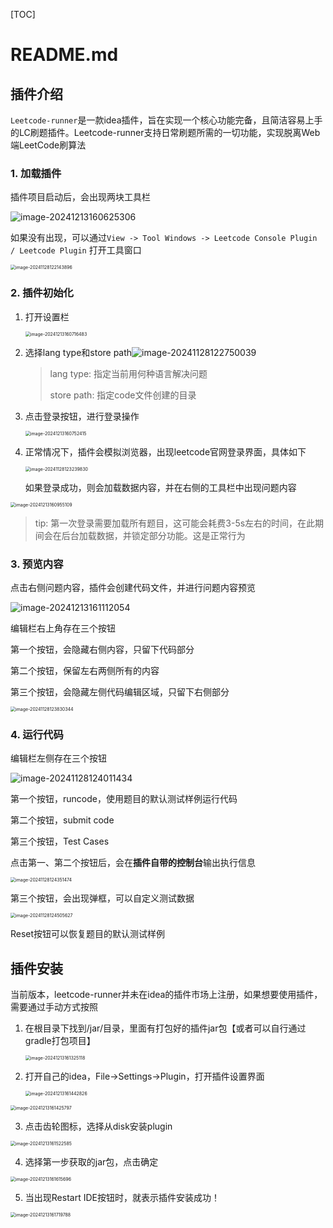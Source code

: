 [TOC]



# README.md



## 插件介绍

`Leetcode-runner`是一款idea插件，旨在实现一个核心功能完备，且简洁容易上手的LC刷题插件。Leetcode-runner支持日常刷题所需的一切功能，实现脱离Web端LeetCode刷算法



### 1. 加载插件

插件项目启动后，会出现两块工具栏

![image-20241213160625306](README.assets/image-20241213160625306.png)



如果没有出现，可以通过`View -> Tool Windows -> Leetcode Console Plugin / Leetcode Plugin` 打开工具窗口

<img src="README.assets/image-20241128122143896.png" alt="image-20241128122143896" style="zoom:50%;" />





### 2. 插件初始化

1. 打开设置栏

   <img src="README.assets/image-20241213160716483.png" alt="image-20241213160716483" style="zoom: 50%;" />

2. 选择lang type和store path![image-20241128122750039](README.assets/image-20241128122750039.png)

   > lang type: 指定当前用何种语言解决问题
   >
   > store path: 指定code文件创建的目录

3. 点击登录按钮，进行登录操作

   <img src="README.assets/image-20241213160752415.png" alt="image-20241213160752415" style="zoom:50%;" />

4. 正常情况下，插件会模拟浏览器，出现leetcode官网登录界面，具体如下

   <img src="README.assets/image-20241128123239830.png" alt="image-20241128123239830" style="zoom: 50%;" />

   如果登录成功，则会加载数据内容，并在右侧的工具栏中出现问题内容

<img src="README.assets/image-20241213160955109.png" alt="image-20241213160955109" style="zoom:50%;" />



> tip: 第一次登录需要加载所有题目，这可能会耗费3-5s左右的时间，在此期间会在后台加载数据，并锁定部分功能。这是正常行为





### 3. 预览内容

点击右侧问题内容，插件会创建代码文件，并进行问题内容预览

![image-20241213161112054](README.assets/image-20241213161112054.png)



编辑栏右上角存在三个按钮

第一个按钮，会隐藏右侧内容，只留下代码部分

第二个按钮，保留左右两侧所有的内容

第三个按钮，会隐藏左侧代码编辑区域，只留下右侧部分

<img src="README.assets/image-20241128123830344.png" alt="image-20241128123830344" style="zoom:50%;" />





### 4. 运行代码

编辑栏左侧存在三个按钮

![image-20241128124011434](README.assets/image-20241128124011434.png)

第一个按钮，runcode，使用题目的默认测试样例运行代码

第二个按钮，submit code

第三个按钮，Test Cases



点击第一、第二个按钮后，会在**插件自带的控制台**输出执行信息

<img src="README.assets/image-20241128124351474.png" alt="image-20241128124351474" style="zoom:50%;" />



第三个按钮，会出现弹框，可以自定义测试数据

<img src="README.assets/image-20241128124505627.png" alt="image-20241128124505627" style="zoom:50%;" />

Reset按钮可以恢复题目的默认测试样例



## 插件安装

当前版本，leetcode-runner并未在idea的插件市场上注册，如果想要使用插件，需要通过手动方式按照



1. 在根目录下找到/jar/目录，里面有打包好的插件jar包【或者可以自行通过gradle打包项目】

   <img src="README.assets/image-20241213161325118.png" alt="image-20241213161325118" style="zoom:50%;" />

2. 打开自己的idea，File->Settings->Plugin，打开插件设置界面

   <img src="README.assets/image-20241213161442826.png" alt="image-20241213161442826" style="zoom:50%;" />

<img src="README.assets/image-20241213161425797.png" alt="image-20241213161425797" style="zoom:50%;" />



3. 点击齿轮图标，选择从disk安装plugin

<img src="README.assets/image-20241213161522585.png" alt="image-20241213161522585" style="zoom:50%;" />

4. 选择第一步获取的jar包，点击确定

<img src="README.assets/image-20241213161615696.png" alt="image-20241213161615696" style="zoom:50%;" />

5. 当出现Restart IDE按钮时，就表示插件安装成功！

<img src="README.assets/image-20241213161719788.png" alt="image-20241213161719788" style="zoom:50%;" />